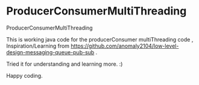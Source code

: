 # ProducerConsumerMultiThreading
ProducerConsumerMultiThreading

This is working java code for the producerConsumer multiThreading code , 
Inspiration/Learning from https://github.com/anomaly2104/low-level-design-messaging-queue-pub-sub .

Tried it for understanding and learning more. :) 

Happy coding.
